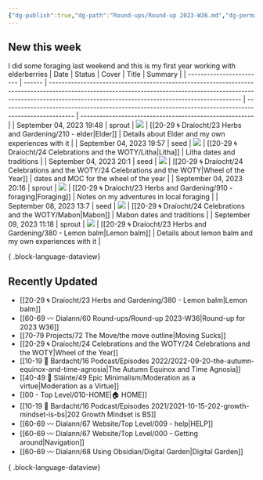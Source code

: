 ```yaml
---
{"dg-publish":true,"dg-path":"Round-ups/Round-up 2023-W36.md","dg-permalink":"2023-W36-roundup","permalink":"/2023-W36-roundup/","title":"Round-up for 2023 W36","contentClasses":"cards cards-1-1","noteIcon":"","created":"2023-09-08T08:26:45"}
---
```



## New this week
I did some foraging last weekend and this is my first year working with elderberries
| Date                     | Status | Cover                                                                                                                                                                                                                     | Title                                                                                                 | Summary                                                 |
| ------------------------ | ------ | ------------------------------------------------------------------------------------------------------------------------------------------------------------------------------------------------------------------------- | ----------------------------------------------------------------------------------------------------- | ------------------------------------------------------- |
| September 04, 2023 19:48 | sprout | ![](https://i.imgur.com/7To8lAK.jpg)                                                                                                                                                                                      | [[20-29 🌀 Draíocht/23 Herbs and Gardening/210 - elder\|Elder]]                                    | Details about Elder and my own experiences with it      |
| September 04, 2023 19:57 | seed   | ![](https://images.unsplash.com/photo-1621958443248-2c23ead72f22?crop=entropy&cs=tinysrgb&fit=max&fm=jpg&ixid=M3wzNjAwOTd8MHwxfHNlYXJjaHwyfHxtaWRzdW1tZXJ8ZW58MHwwfHx8MTY5Mzc1MjYyOXww&ixlib=rb-4.0.3&q=80&w=400)         | [[20-29 🌀 Draíocht/24 Celebrations and the WOTY/Litha\|Litha]]                                    | Litha dates and traditions                              |
| September 04, 2023 20:1  | seed   | ![](https://i.imgur.com/U65inkn.jpg)                                                                                                                                                                                      | [[20-29 🌀 Draíocht/24 Celebrations and the WOTY/24 Celebrations and the WOTY\|Wheel of the Year]] | dates and MOC for the wheel of the year                 |
| September 04, 2023 20:16 | sprout | ![](https://images.unsplash.com/photo-1602166659170-92818fa8af19?crop=entropy&cs=tinysrgb&fit=max&fm=jpg&ixid=M3wzNjAwOTd8MHwxfHNlYXJjaHwxN3x8Zm9yYWdlfGVufDB8MHx8fDE2OTM3NTI5MzJ8MA&ixlib=rb-4.0.3&q=80&w=400)           | [[20-29 🌀 Draíocht/23 Herbs and Gardening/910 - foraging\|Foraging]]                              | Notes on my adventures in local foraging                |
| September 08, 2023 13:7  | seed   | ![](https://images.unsplash.com/photo-1568623970736-27bea63b4489?crop=entropy&cs=tinysrgb&fit=max&fm=jpg&ixid=M3wzNjAwOTd8MHwxfHNlYXJjaHwyN3x8ZmFsbCUyMGhhcnZlc3R8ZW58MHwwfHx8MTY5NDE5MzYxM3ww&ixlib=rb-4.0.3&q=80&w=400) | [[20-29 🌀 Draíocht/24 Celebrations and the WOTY/Mabon\|Mabon]]                                    | Mabon dates and traditions                              |
| September 09, 2023 11:18 | sprout | ![](\-)                                                                                                                                                                                                                   | [[20-29 🌀 Draíocht/23 Herbs and Gardening/380 - Lemon balm\|Lemon balm]]                          | Details about lemon balm and my own experiences with it |

{ .block-language-dataview}

## Recently Updated
- [[20-29 🌀 Draíocht/23 Herbs and Gardening/380 - Lemon balm\|Lemon balm]]
- [[60-69 〰️ Dialann/60 Round-ups/Round-up 2023-W36\|Round-up for 2023 W36]]
- [[70-79 Projects/72 The Move/the move outline\|Moving Sucks]]
- [[20-29 🌀 Draíocht/24 Celebrations and the WOTY/24 Celebrations and the WOTY\|Wheel of the Year]]
- [[10-19 💢 Bardacht/16 Podcast/Episodes 2022/2022-09-20-the-autumn-equinox-and-time-agnosia\|The Autumn Equinox and Time Agnosia]]
- [[40-49 🔅 Sláinte/49 Epic Minimalism/Moderation as a virtue\|Moderation as a Virtue]]
- [[00 - Top Level/010-HOME\|🏠 HOME]]
- [[10-19 💢 Bardacht/16 Podcast/Episodes 2021/2021-10-15-202-growth-mindset-is-bs\|202 Growth Mindset is BS]]
- [[60-69 〰️ Dialann/67 Website/Top Level/009 - help\|HELP]]
- [[60-69 〰️ Dialann/67 Website/Top Level/000 - Getting around\|Navigation]]
- [[60-69 〰️ Dialann/68 Using Obsidian/Digital Garden\|Digital Garden]]

{ .block-language-dataview}


